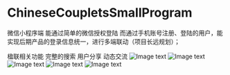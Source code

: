 # ChineseCoupletsSmallProgram
微信小程序端
能通过简单的微信授权登陆
而通过手机账号注册、登陆的用户，能实现后期产品的登录信息统一，进行多端联动（项目长远规划）；

楹联相关功能
完整的搜索
用户分享
动态交流
![Image text](https://github.com/SnowFoam1/ChineseCoupletsSmallProgram/blob/master/img_folder/homePage.jpg)
![Image text](https://github.com/SnowFoam1/ChineseCoupletsSmallProgram/blob/master/img_folder/release.jpg)
![Image text](https://github.com/SnowFoam1/ChineseCoupletsSmallProgram/blob/master/img_folder/post.jpg)
![Image text](https://github.com/SnowFoam1/ChineseCoupletsSmallProgram/blob/master/img_folder/postDetail.jpg)
![Image text](https://github.com/SnowFoam1/ChineseCoupletsSmallProgram/blob/master/img_folder/me.jpg)
